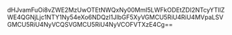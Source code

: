 dHJvamFuOi8vZWE2MzUwOTEtNWQxNy00MmI5LWFkODEtZDI2NTcyYTllZWE4QGNjLjc1NTY1Ny54eXo6NDQzI1JlbGF5XyVGMCU5RiU4RiU4MVpaLSVGMCU5RiU4NyVCQSVGMCU5RiU4NyVCOFVTXzE4Cg==